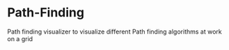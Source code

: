 # Path-Finding
Path finding visualizer to visualize different Path finding algorithms at work on a grid
